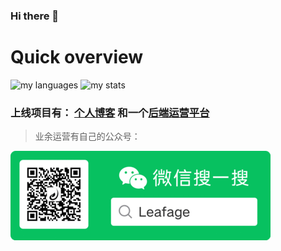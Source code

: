 ### Hi there 👋

<!--
**little3201/little3201** is a ✨ _special_ ✨ repository because its `README.md` (this file) appears on your GitHub profile.

Here are some ideas to get you started:

- 🔭 I’m currently working on ichiane
- 🌱 I’m currently learning java、go、vue3
- 👯 I’m looking to collaborate on ...
- 🤔 I’m looking for help with ...
- 💬 Ask me about anything
- 📫 How to reach me: little3201@163.com
- 😄 Pronouns: he
- ⚡ Fun fact: ...
-->

# Quick overview
<img src="https://github-readme-stats.vercel.app/api/top-langs/?username=little3201" alt="my languages" />

<img src="https://github-readme-stats.vercel.app/api?username=little3201&show_icons=true&line_height=27" alt="my stats" />

### 上线项目有： [个人博客](https://www.leafage.top) 和一个[后端运营平台](https://console.leafage.top)

> 业余运营有自己的公众号：

<img alt="Leafage Logo" src="./leafage-wechat.png">

